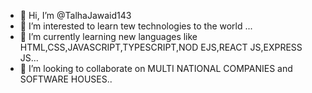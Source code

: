 - 👋 Hi, I’m @TalhaJawaid143
- 👀 I’m interested to learn tew technologies to the world ...
- 🌱 I’m currently learning new languages like HTML,CSS,JAVASCRIPT,TYPESCRIPT,NOD EJS,REACT JS,EXPRESS JS...
- 💞️ I’m looking to collaborate on MULTI NATIONAL COMPANIES and SOFTWARE HOUSES..

<!---
TalhaJawaid143/TalhaJawaid143 is a ✨ special ✨ repository because its `README.md` (this file) appears on your GitHub profile.
You can click the Preview link to take a look at your changes   https://github.com/TalhaJawaid143?tab=repositories.
--->
